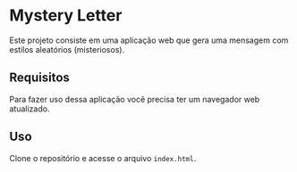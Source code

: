 # Mystery Letter

Este projeto consiste em uma aplicação web que gera uma mensagem com estilos aleatórios (misteriosos).

## Requisitos

Para fazer uso dessa aplicação você precisa ter um navegador web atualizado.

## Uso

Clone o repositório e acesse o arquivo `index.html`.
